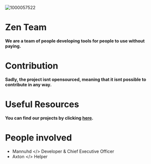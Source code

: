 ![1000057522](https://github.com/user-attachments/assets/2d876e98-789b-4a76-8e11-1653e143151c)

# Zen Team
**We are a team of people developing tools for people to use without paying.**

# Contribution
**Sadly, the project isnt opensourced, meaning that it isnt possible to contribute in any way.**

# Useful Resources
**You can find our projects by clicking [here](https://github.com/orgs/zen-teamm/repositories).**

# People involved
- Mannuhd </> Developer & Chief Executive Officer
- Axton </> Helper

<!--
made by mannuhd
<!--
